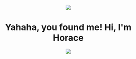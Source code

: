 <p align="center">
  <img src="https://media.tenor.com/ISMPf_S7nwUAAAAC/designer-developer.gif">
</p>
<h1 align="center">Yahaha, you found me! Hi, I'm Horace </h1>
<p align="center">
  <img src="https://images-wixmp-ed30a86b8c4ca887773594c2.wixmp.com/f/45cb56f0-cf96-4e55-9968-a5d440b84e4e/dddyqgi-3fa01217-3aba-406a-b3fd-66f7212ada0c.gif?token=eyJ0eXAiOiJKV1QiLCJhbGciOiJIUzI1NiJ9.eyJzdWIiOiJ1cm46YXBwOjdlMGQxODg5ODIyNjQzNzNhNWYwZDQxNWVhMGQyNmUwIiwiaXNzIjoidXJuOmFwcDo3ZTBkMTg4OTgyMjY0MzczYTVmMGQ0MTVlYTBkMjZlMCIsIm9iaiI6W1t7InBhdGgiOiJcL2ZcLzQ1Y2I1NmYwLWNmOTYtNGU1NS05OTY4LWE1ZDQ0MGI4NGU0ZVwvZGRkeXFnaS0zZmEwMTIxNy0zYWJhLTQwNmEtYjNmZC02NmY3MjEyYWRhMGMuZ2lmIn1dXSwiYXVkIjpbInVybjpzZXJ2aWNlOmZpbGUuZG93bmxvYWQiXX0.-5LeMHz-dQOs1F2dIZfD3xcIfEdNLQHblKWjhnaUPog">
</p>


<!--
**HoraceLChen/HoraceLChen** is a ✨ _special_ ✨ repository because its `README.md` (this file) appears on your GitHub profile.

Here are some ideas to get you started:

- 🔭 I’m currently working on ...
- 🌱 I’m currently learning ...
- 👯 I’m looking to collaborate on ...
- 🤔 I’m looking for help with ...
- 💬 Ask me about ...
- 📫 How to reach me: ...
- 😄 Pronouns: ...
- ⚡ Fun fact: ...
git add .
git commit -m 'test'
git push
-->
